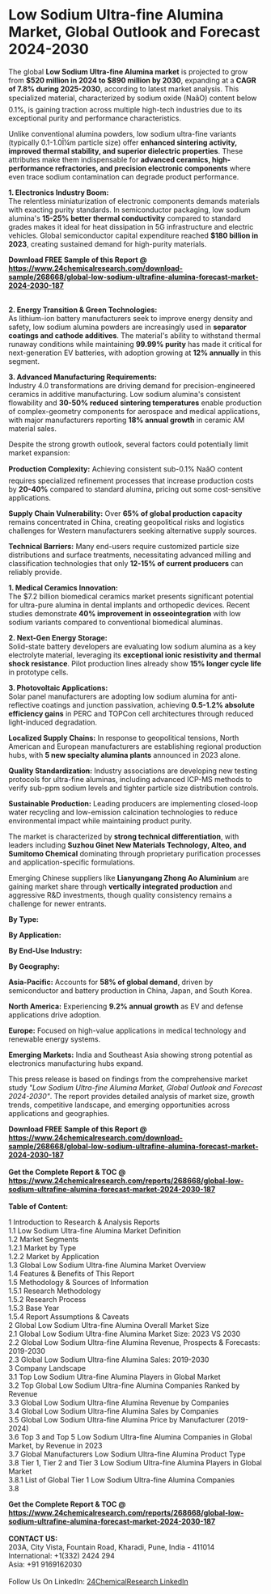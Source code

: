 <h1>Low Sodium Ultra-fine Alumina Market, Global Outlook and Forecast 2024-2030</h1><p>The global <strong>Low Sodium Ultra-fine Alumina market</strong> is projected to grow from <strong>$520 million in 2024 to $890 million by 2030</strong>, expanding at a <strong>CAGR of 7.8% during 2025-2030</strong>, according to latest market analysis. This specialized material, characterized by sodium oxide (NaâO) content below 0.1%, is gaining traction across multiple high-tech industries due to its exceptional purity and performance characteristics.</p><p>Unlike conventional alumina powders, low sodium ultra-fine variants (typically 0.1-1.0Î¼m particle size) offer <strong>enhanced sintering activity, improved thermal stability, and superior dielectric properties</strong>. These attributes make them indispensable for <strong>advanced ceramics, high-performance refractories, and precision electronic components</strong> where even trace sodium contamination can degrade product performance.</p><p><strong>1. Electronics Industry Boom:</strong><br>
The relentless miniaturization of electronic components demands materials with exacting purity standards. In semiconductor packaging, low sodium alumina's <strong>15-25% better thermal conductivity</strong> compared to standard grades makes it ideal for heat dissipation in 5G infrastructure and electric vehicles. Global semiconductor capital expenditure reached <strong>$180 billion in 2023</strong>, creating sustained demand for high-purity materials.</p><div><b>Download FREE Sample of this Report @ 
            <a href="https://www.24chemicalresearch.com/download-sample/268668/global-low-sodium-ultrafine-alumina-forecast-market-2024-2030-187">
            https://www.24chemicalresearch.com/download-sample/268668/global-low-sodium-ultrafine-alumina-forecast-market-2024-2030-187</a></b></div><br><p><strong>2. Energy Transition &amp; Green Technologies:</strong><br>
As lithium-ion battery manufacturers seek to improve energy density and safety, low sodium alumina powders are increasingly used in <strong>separator coatings and cathode additives</strong>. The material's ability to withstand thermal runaway conditions while maintaining <strong>99.99% purity</strong> has made it critical for next-generation EV batteries, with adoption growing at <strong>12% annually</strong> in this segment.</p><p><strong>3. Advanced Manufacturing Requirements:</strong><br>
Industry 4.0 transformations are driving demand for precision-engineered ceramics in additive manufacturing. Low sodium alumina's consistent flowability and <strong>30-50% reduced sintering temperatures</strong> enable production of complex-geometry components for aerospace and medical applications, with major manufacturers reporting <strong>18% annual growth</strong> in ceramic AM material sales.</p><p>Despite the strong growth outlook, several factors could potentially limit market expansion:</p><p><strong>Production Complexity:</strong> Achieving consistent sub-0.1% NaâO content requires specialized refinement processes that increase production costs by <strong>20-40%</strong> compared to standard alumina, pricing out some cost-sensitive applications.</p><p><strong>Supply Chain Vulnerability:</strong> Over <strong>65% of global production capacity</strong> remains concentrated in China, creating geopolitical risks and logistics challenges for Western manufacturers seeking alternative supply sources.</p><p><strong>Technical Barriers:</strong> Many end-users require customized particle size distributions and surface treatments, necessitating advanced milling and classification technologies that only <strong>12-15% of current producers</strong> can reliably provide.</p><p><strong>1. Medical Ceramics Innovation:</strong><br>
The $7.2 billion biomedical ceramics market presents significant potential for ultra-pure alumina in dental implants and orthopedic devices. Recent studies demonstrate <strong>40% improvement in osseointegration</strong> with low sodium variants compared to conventional biomedical aluminas.</p><p><strong>2. Next-Gen Energy Storage:</strong><br>
Solid-state battery developers are evaluating low sodium alumina as a key electrolyte material, leveraging its <strong>exceptional ionic resistivity and thermal shock resistance</strong>. Pilot production lines already show <strong>15% longer cycle life</strong> in prototype cells.</p><p><strong>3. Photovoltaic Applications:</strong><br>
Solar panel manufacturers are adopting low sodium alumina for anti-reflective coatings and junction passivation, achieving <strong>0.5-1.2% absolute efficiency gains</strong> in PERC and TOPCon cell architectures through reduced light-induced degradation.</p><p><strong>Localized Supply Chains:</strong> In response to geopolitical tensions, North American and European manufacturers are establishing regional production hubs, with <strong>5 new specialty alumina plants</strong> announced in 2023 alone.</p><p><strong>Quality Standardization:</strong> Industry associations are developing new testing protocols for ultra-fine aluminas, including advanced ICP-MS methods to verify sub-ppm sodium levels and tighter particle size distribution controls.</p><p><strong>Sustainable Production:</strong> Leading producers are implementing closed-loop water recycling and low-emission calcination technologies to reduce environmental impact while maintaining product purity.</p><p>The market is characterized by <strong>strong technical differentiation</strong>, with leaders including <strong>Suzhou Ginet New Materials Technology, Alteo, and Sumitomo Chemical</strong> dominating through proprietary purification processes and application-specific formulations.</p><p>Emerging Chinese suppliers like <strong>Lianyungang Zhong Ao Aluminium</strong> are gaining market share through <strong>vertically integrated production</strong> and aggressive R&amp;D investments, though quality consistency remains a challenge for newer entrants.</p><p><strong>By Type:</strong></p><p><strong>By Application:</strong></p><p><strong>By End-Use Industry:</strong></p><p><strong>By Geography:</strong></p><p><strong>Asia-Pacific:</strong> Accounts for <strong>58% of global demand</strong>, driven by semiconductor and battery production in China, Japan, and South Korea.</p><p><strong>North America:</strong> Experiencing <strong>9.2% annual growth</strong> as EV and defense applications drive adoption.</p><p><strong>Europe:</strong> Focused on high-value applications in medical technology and renewable energy systems.</p><p><strong>Emerging Markets:</strong> India and Southeast Asia showing strong potential as electronics manufacturing hubs expand.</p><p>This press release is based on findings from the comprehensive market study <em>"Low Sodium Ultra-fine Alumina Market, Global Outlook and Forecast 2024-2030"</em>. The report provides detailed analysis of market size, growth trends, competitive landscape, and emerging opportunities across applications and geographies.</p><div><b>Download FREE Sample of this Report @ 
            <a href="https://www.24chemicalresearch.com/download-sample/268668/global-low-sodium-ultrafine-alumina-forecast-market-2024-2030-187">
            https://www.24chemicalresearch.com/download-sample/268668/global-low-sodium-ultrafine-alumina-forecast-market-2024-2030-187</a></b></div><br><div><b>Get the Complete Report & TOC @ 
            <a href="https://www.24chemicalresearch.com/reports/268668/global-low-sodium-ultrafine-alumina-forecast-market-2024-2030-187">
            https://www.24chemicalresearch.com/reports/268668/global-low-sodium-ultrafine-alumina-forecast-market-2024-2030-187</a></b></div><br>
            <b>Table of Content:</b><p>1 Introduction to Research & Analysis Reports<br />
    1.1 Low Sodium Ultra-fine Alumina Market Definition<br />
    1.2 Market Segments<br />
        1.2.1 Market by Type<br />
        1.2.2 Market by Application<br />
    1.3 Global Low Sodium Ultra-fine Alumina Market Overview<br />
    1.4 Features & Benefits of This Report<br />
    1.5 Methodology & Sources of Information<br />
        1.5.1 Research Methodology<br />
        1.5.2 Research Process<br />
        1.5.3 Base Year<br />
        1.5.4 Report Assumptions & Caveats<br />
2 Global Low Sodium Ultra-fine Alumina Overall Market Size<br />
    2.1 Global Low Sodium Ultra-fine Alumina Market Size: 2023 VS 2030<br />
    2.2 Global Low Sodium Ultra-fine Alumina Revenue, Prospects & Forecasts: 2019-2030<br />
    2.3 Global Low Sodium Ultra-fine Alumina Sales: 2019-2030<br />
3 Company Landscape<br />
    3.1 Top Low Sodium Ultra-fine Alumina Players in Global Market<br />
    3.2 Top Global Low Sodium Ultra-fine Alumina Companies Ranked by Revenue<br />
    3.3 Global Low Sodium Ultra-fine Alumina Revenue by Companies<br />
    3.4 Global Low Sodium Ultra-fine Alumina Sales by Companies<br />
    3.5 Global Low Sodium Ultra-fine Alumina Price by Manufacturer (2019-2024)<br />
    3.6 Top 3 and Top 5 Low Sodium Ultra-fine Alumina Companies in Global Market, by Revenue in 2023<br />
    3.7 Global Manufacturers Low Sodium Ultra-fine Alumina Product Type<br />
    3.8 Tier 1, Tier 2 and Tier 3 Low Sodium Ultra-fine Alumina Players in Global Market<br />
        3.8.1 List of Global Tier 1 Low Sodium Ultra-fine Alumina Companies<br />
        3.8</p><div><b>Get the Complete Report & TOC @ 
            <a href="https://www.24chemicalresearch.com/reports/268668/global-low-sodium-ultrafine-alumina-forecast-market-2024-2030-187">
            https://www.24chemicalresearch.com/reports/268668/global-low-sodium-ultrafine-alumina-forecast-market-2024-2030-187</a></b></div><br><b>CONTACT US:</b><br>
            203A, City Vista, Fountain Road, Kharadi, Pune, India - 411014<br>
            International: +1(332) 2424 294<br>
            Asia: +91 9169162030 <br><br>
            Follow Us On LinkedIn: <a href="https://www.linkedin.com/company/24chemicalresearch/">24ChemicalResearch LinkedIn</a>